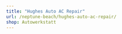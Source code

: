 ```yaml
---
title: "Hughes Auto AC Repair"
url: /neptune-beach/hughes-auto-ac-repair/
shop: Autowerkstatt
---
```


